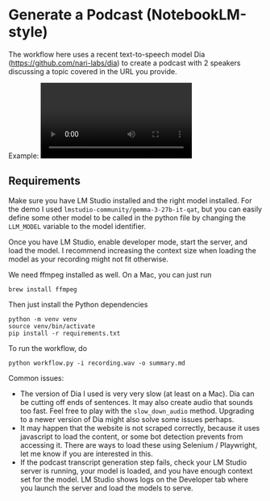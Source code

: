 # Generate a Podcast (NotebookLM-style)

The workflow here uses a recent text-to-speech model Dia (https://github.com/nari-labs/dia) to create a podcast with 2 speakers discussing a topic covered in the URL you provide. 

Example:
<video src="https://github.com/laky/SOS-Local-AI/raw/refs/heads/main/demos/podcast/podcast.mp3"></video>

## Requirements

Make sure you have LM Studio installed and the right model installed. For the demo I used `lmstudio-community/gemma-3-27b-it-qat`, but you can easily define some other model to be called in the python file by changing the `LLM_MODEL` variable to the model identifier.

Once you have LM Studio, enable developer mode, start the server, and load the model. I recommend increasing the context size when loading the model as your recording might not fit otherwise. 

We need ffmpeg installed as well. On a Mac, you can just run

    brew install ffmpeg

Then just install the Python dependencies

    python -m venv venv 
    source venv/bin/activate
    pip install -r requirements.txt 

To run the workflow, do

    python workflow.py -i recording.wav -o summary.md

Common issues:
- The version of Dia I used is very very slow (at least on a Mac). Dia can be cutting off ends of sentences. It may also create audio that sounds too fast. Feel free to play with the `slow_down_audio` method. Upgrading to a newer version of Dia might also solve some issues perhaps.
- It may happen that the website is not scraped correctly, because it uses javascript to load the content, or some bot detection prevents from accessing it. There are ways to load these using Selenium / Playwright, let me know if you are interested in this.
- If the podcast transcript generation step fails, check your LM Studio server is running, your model is loaded, and you have enough context set for the model. LM Studio shows logs on the Developer tab where you launch the server and load the models to serve.
